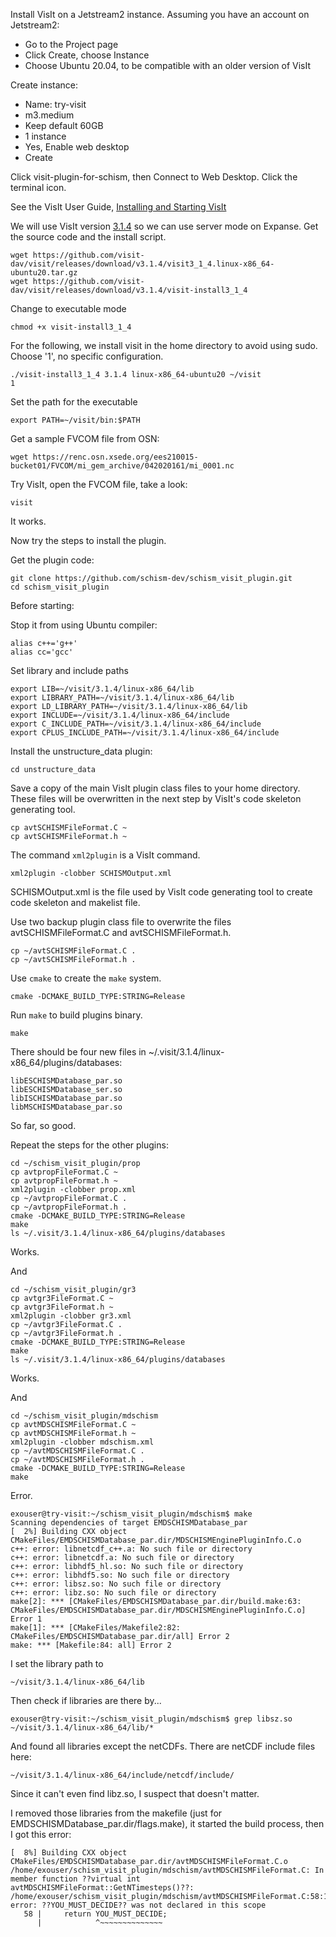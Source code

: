 Install VisIt on a Jetstream2 instance.  Assuming you have an account on Jetstream2:
- Go to the Project page
- Click Create, choose Instance
- Choose Ubuntu 20.04, to be compatible with an older version of VisIt

Create instance:
- Name: try-visit
- m3.medium
- Keep default 60GB
- 1 instance
- Yes, Enable web desktop
- Create

Click visit-plugin-for-schism, then Connect to Web Desktop.  Click the terminal icon. 

See the VisIt User Guide, [Installing and Starting VisIt](https://visit-sphinx-github-user-manual.readthedocs.io/en/develop/getting_started/Installing_VisIt.html)

We will use VisIt version [3.1.4](https://visit-dav.github.io/visit-website/releases-as-tables/#series-31) so we can use server mode on Expanse.  Get the source code and the install script.
```
wget https://github.com/visit-dav/visit/releases/download/v3.1.4/visit3_1_4.linux-x86_64-ubuntu20.tar.gz
wget https://github.com/visit-dav/visit/releases/download/v3.1.4/visit-install3_1_4
```
Change to executable mode
```
chmod +x visit-install3_1_4
```
For the following, we install visit in the home directory to avoid using sudo.  Choose '1', no specific configuration.
```
./visit-install3_1_4 3.1.4 linux-x86_64-ubuntu20 ~/visit
1
```
Set the path for the executable
```
export PATH=~/visit/bin:$PATH
```
Get a sample FVCOM file from OSN:
```
wget https://renc.osn.xsede.org/ees210015-bucket01/FVCOM/mi_gem_archive/042020161/mi_0001.nc
```

Try VisIt, open the FVCOM file, take a look:
```
visit
```
It works.

Now try the steps to install the plugin.

Get the plugin code:
```
git clone https://github.com/schism-dev/schism_visit_plugin.git
cd schism_visit_plugin
```

Before starting:

Stop it from using Ubuntu compiler:
```
alias c++='g++'
alias cc='gcc'
```

Set library and include paths
```
export LIB=~/visit/3.1.4/linux-x86_64/lib
export LIBRARY_PATH=~/visit/3.1.4/linux-x86_64/lib
export LD_LIBRARY_PATH=~/visit/3.1.4/linux-x86_64/lib
export INCLUDE=~/visit/3.1.4/linux-x86_64/include
export C_INCLUDE_PATH=~/visit/3.1.4/linux-x86_64/include
export CPLUS_INCLUDE_PATH=~/visit/3.1.4/linux-x86_64/include
```

Install the unstructure_data plugin:
```
cd unstructure_data
```
Save a copy of the main VisIt plugin class files to your home directory. These files will be overwritten in the next step by VisIt's code skeleton generating tool.
```
cp avtSCHISMFileFormat.C ~
cp avtSCHISMFileFormat.h ~
```
The command `xml2plugin` is a VisIt command.
```
xml2plugin -clobber SCHISMOutput.xml
```
SCHISMOutput.xml is the file used by VisIt code generating tool to create code skeleton and makelist file.

Use two backup plugin class file to overwrite the files avtSCHISMFileFormat.C and avtSCHISMFileFormat.h.
```
cp ~/avtSCHISMFileFormat.C .
cp ~/avtSCHISMFileFormat.h .
```

Use `cmake` to create the `make` system.
```
cmake -DCMAKE_BUILD_TYPE:STRING=Release
```

Run `make` to build plugins binary. 
```
make
```

There should be four new files in ~/.visit/3.1.4/linux-x86_64/plugins/databases:
```
libESCHISMDatabase_par.so
libESCHISMDatabase_ser.so
libISCHISMDatabase_par.so
libMSCHISMDatabase_par.so
```
So far, so good.

Repeat the steps for the other plugins:
```
cd ~/schism_visit_plugin/prop
cp avtpropFileFormat.C ~
cp avtpropFileFormat.h ~
xml2plugin -clobber prop.xml
cp ~/avtpropFileFormat.C .
cp ~/avtpropFileFormat.h .
cmake -DCMAKE_BUILD_TYPE:STRING=Release
make
ls ~/.visit/3.1.4/linux-x86_64/plugins/databases
```
Works.

And
```
cd ~/schism_visit_plugin/gr3
cp avtgr3FileFormat.C ~
cp avtgr3FileFormat.h ~
xml2plugin -clobber gr3.xml
cp ~/avtgr3FileFormat.C .
cp ~/avtgr3FileFormat.h .
cmake -DCMAKE_BUILD_TYPE:STRING=Release
make
ls ~/.visit/3.1.4/linux-x86_64/plugins/databases
```
Works.

And
```
cd ~/schism_visit_plugin/mdschism
cp avtMDSCHISMFileFormat.C ~
cp avtMDSCHISMFileFormat.h ~
xml2plugin -clobber mdschism.xml
cp ~/avtMDSCHISMFileFormat.C .
cp ~/avtMDSCHISMFileFormat.h .
cmake -DCMAKE_BUILD_TYPE:STRING=Release
make
```
Error.
```
exouser@try-visit:~/schism_visit_plugin/mdschism$ make
Scanning dependencies of target EMDSCHISMDatabase_par
[  2%] Building CXX object CMakeFiles/EMDSCHISMDatabase_par.dir/MDSCHISMEnginePluginInfo.C.o
c++: error: libnetcdf_c++.a: No such file or directory
c++: error: libnetcdf.a: No such file or directory
c++: error: libhdf5_hl.so: No such file or directory
c++: error: libhdf5.so: No such file or directory
c++: error: libsz.so: No such file or directory
c++: error: libz.so: No such file or directory
make[2]: *** [CMakeFiles/EMDSCHISMDatabase_par.dir/build.make:63: CMakeFiles/EMDSCHISMDatabase_par.dir/MDSCHISMEnginePluginInfo.C.o] Error 1
make[1]: *** [CMakeFiles/Makefile2:82: CMakeFiles/EMDSCHISMDatabase_par.dir/all] Error 2
make: *** [Makefile:84: all] Error 2
```

I set the library path to
```
~/visit/3.1.4/linux-x86_64/lib
```

Then check if libraries are there by...
```
exouser@try-visit:~/schism_visit_plugin/mdschism$ grep libsz.so ~/visit/3.1.4/linux-x86_64/lib/*
```
And found all libraries except the netCDFs.  There are netCDF include files here:
```
~/visit/3.1.4/linux-x86_64/include/netcdf/include/
```
Since it can't even find libz.so, I suspect that doesn't matter.

I removed those libraries from the makefile (just for EMDSCHISMDatabase_par.dir/flags.make), it started the build process, then I got this error:
```
[  8%] Building CXX object CMakeFiles/EMDSCHISMDatabase_par.dir/avtMDSCHISMFileFormat.C.o
/home/exouser/schism_visit_plugin/mdschism/avtMDSCHISMFileFormat.C: In member function ??virtual int avtMDSCHISMFileFormat::GetNTimesteps()??:
/home/exouser/schism_visit_plugin/mdschism/avtMDSCHISMFileFormat.C:58:12: error: ??YOU_MUST_DECIDE?? was not declared in this scope
   58 |     return YOU_MUST_DECIDE;
      |            ^~~~~~~~~~~~~~~
```
